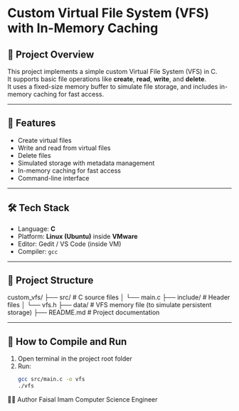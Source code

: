 # Custom Virtual File System (VFS) with In-Memory Caching

## 📌 Project Overview

This project implements a simple custom Virtual File System (VFS) in C.  
It supports basic file operations like **create**, **read**, **write**, and **delete**.  
It uses a fixed-size memory buffer to simulate file storage, and includes in-memory caching for fast access.

---

## 🎯 Features

- Create virtual files
- Write and read from virtual files
- Delete files
- Simulated storage with metadata management
- In-memory caching for fast access
- Command-line interface

---

## 🛠️ Tech Stack

- Language: **C**
- Platform: **Linux (Ubuntu)** inside **VMware**
- Editor: Gedit / VS Code (inside VM)
- Compiler: `gcc`

---

## 📁 Project Structure

custom_vfs/
├── src/ # C source files
│ └── main.c
├── include/ # Header files
│ └── vfs.h
├── data/ # VFS memory file (to simulate persistent storage)
├── README.md # Project documentation


---

## 🚀 How to Compile and Run

1. Open terminal in the project root folder
2. Run:
   ```bash
   gcc src/main.c -o vfs
   ./vfs
   
👨‍💻 Author
Faisal Imam
Computer Science Engineer
